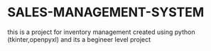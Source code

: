 # SALES-MANAGEMENT-SYSTEM
this is a project for inventory management created using python (tkinter,openpyxl) and its a begineer level project
